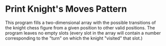 # Print Knight's Moves Pattern
This program fills a two-dimensional array with the possible transitions of the knight chess figure from a given position to other valid positions. 
The program leaves no empty slots (every slot in the array will contain a number corresponding to the "turn" on which the knight "visited" that slot.)